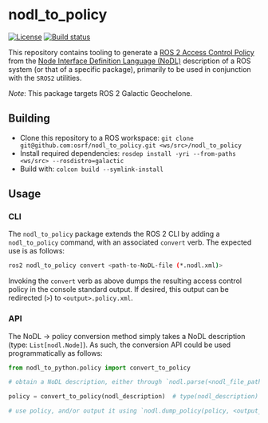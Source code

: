 # nodl_to_policy

[![License](https://img.shields.io/badge/License-Apache%202.0-blue.svg)](https://opensource.org/licenses/Apache-2.0)
[![Build status](https://github.com/osrf/nodl_to_policy/actions/workflows/test.yml/badge.svg)](https://github.com/osrf/nodl_to_policy/actions/workflows/test.yml)

This repository contains tooling to generate a [ROS 2 Access Control Policy](https://design.ros2.org/articles/ros2_access_control_policies.html) from the [Node Interface Definition Language (NoDL)](https://github.com/ros2/design/pull/266) description of a ROS system (or that of a specific package), primarily to be used in conjunction with the `SROS2` utilities.

*Note*: This package targets ROS 2 Galactic Geochelone.

## Building

* Clone this repository to a ROS workspace: `git clone git@github.com:osrf/nodl_to_policy.git <ws/src>/nodl_to_policy`
* Install required dependencies: `rosdep install -yri --from-paths <ws/src> --rosdistro=galactic`
* Build with: `colcon build --symlink-install`

## Usage

### CLI

The `nodl_to_policy` package extends the ROS 2 CLI by adding a `nodl_to_policy` command, with an associated `convert` verb.
The expected use is as follows:

```bash
ros2 nodl_to_policy convert <path-to-NoDL-file (*.nodl.xml)>
```

Invoking the `convert` verb as above dumps the resulting access control policy in the console standard output.
If desired, this output can be redirected (`>`) to `<output>.policy.xml`.

### API

The NoDL &rarr; policy conversion method simply takes a NoDL description (type: `List[nodl.Node]`).
As such, the conversion API could be used programmatically as follows:

```python
from nodl_to_python.policy import convert_to_policy

# obtain a NoDL description, either through `nodl.parse(<nodl_file_path>)` or otherwise

policy = convert_to_policy(nodl_description)  # type(nodl_description) == List[nodl.Node]

# use policy, and/or output it using `nodl.dump_policy(policy, <output_stream>)`
```
